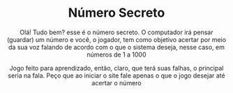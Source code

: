 <h1 align = center>Número Secreto</h1>
<p align = center>Olá! Tudo bem? esse é o número secreto. O computador irá pensar (guardar) um número e você, o jogador, tem como objetivo acertar por meio da sua voz falando de acordo com o que o sistema deseja, nesse caso, em números 
de 1 a 1000</p>
<p align = center>Jogo feito para aprendizado, então, claro, que terá suas falhas, o principal seria na fala. Peço que ao iniciar o site fale apenas o que o jogo desejar até acertar o número</p>
